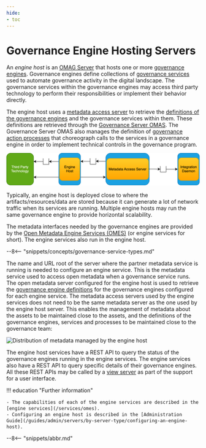 ```yaml
---
hide:
- toc
---
```


<!-- SPDX-License-Identifier: CC-BY-4.0 -->
<!-- Copyright Contributors to the Egeria project 2020. -->

# Governance Engine Hosting Servers

An *engine host* is an [OMAG Server](/concepts/omag-server) that hosts one or more [governance engines](/concepts/governance-engine). Governance engines define collections of [governance services](/concepts/gpvernance-service) used to automate governance activity in the digital landscape. The governance services within the governance engines may access third party technology to perform their responsibilities or implement their behavior directly.

The engine host uses a [metadata access server](/concepts/metadata-access-server) to retrieve the [definitions of the governance engines](/concepts/governance-engine-definition) and the governance services within them. These definitions are retrieved through the [Governance Server OMAS](/services/omas/governance-server/overview). The Governance Server OMAS also manages the definition of [governance action processes](/concepts/governance-action-process) that choreograph calls to the services in a governance engine in order to implement technical controls in the governance program.

![Engine host in an OMAG Server ecosystem](engine-host.svg)

Typically, an engine host is deployed close to where the artifacts/resources/data are stored because it can generate a lot of network traffic when its services are running.  Multiple engine hosts may run the same governance engine to provide horizontal scalability.

The metadata interfaces needed by the governance engines are provided by the [Open Metadata Engine Services (OMES)](/services/omes) (or engine services for short). The engine services also run in the engine host.

--8<-- "snippets/concepts/governance-service-types.md"

The name and URL root of the server where the partner metadata service is running is needed to configure an engine service.  This is the metadata service used to access open metadata when a governance service runs.  The open metadata server configured for the engine host is used to retrieve the [governance engine definitions](/concepts/governance-engine-definition) for the governance engines configured for each engine service.    The metadata access servers used by the engine services does not need to be the same metadata server as the one used by the engine host server. This enables the management of metadata about the assets to be maintained close to the assets, and the definitions of the governance engines, services and processes to be maintained close to the governance team:

![Distribution of metadata managed by the engine host](distributed-engine-services-config.svg)

The engine host services have a REST API to query the status of the governance engines running in the engine services. The engine services also have a REST API to query specific details of their governance engines. All these REST APIs may be called by a [view server](/concepts/view-server) as part of the support for a user interface.

!!! education "Further information"

    - The capabilities of each of the engine services are described in the [engine services](/services/omes).
    - Configuring an engine host is described in the [Administration Guide](/guides/admin/servers/by-server-type/configuring-an-engine-host).

--8<-- "snippets/abbr.md"
